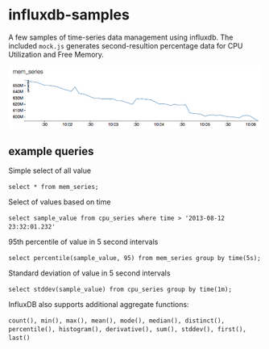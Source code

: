 # influxdb-samples

A few samples of time-series data management using influxdb. The included `mock.js` generates second-resultion percentage data for CPU Utilization and Free Memory.

![](./screen_shot.png)

## example queries

Simple select of all value

`select * from mem_series;`

Select of values based on time

`select sample_value from cpu_series where time > '2013-08-12 23:32:01.232'`

95th percentile of value in 5 second intervals

`select percentile(sample_value, 95) from mem_series group by time(5s);`

Standard deviation of value in 5 second intervals

`select stddev(sample_value) from cpu_series group by time(1m);`

InfluxDB also supports additional aggregate functions:

```count(), min(), max(), mean(), mode(), median(), distinct(), percentile(), histogram(), derivative(), sum(), stddev(), first(), last()```
